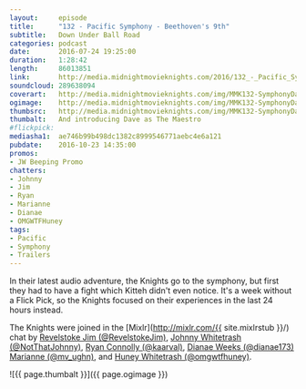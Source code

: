 ```yaml
---
layout:     episode
title:      "132 - Pacific Symphony - Beethoven's 9th"
subtitle:	Down Under Ball Road
categories: podcast
date:       2016-07-24 19:25:00
duration:   1:28:42
length:     86013851
link:       http://media.midnightmovieknights.com/2016/132_-_Pacific_Symphony_Beethovens_9th.m4a
soundcloud: 289638094
coverart:   http://media.midnightmovieknights.com/img/MMK132-SymphonyDave-1400x1400.png
ogimage:    http://media.midnightmovieknights.com/img/MMK132-SymphonyDave-750x750.png
thumbsrc:   http://media.midnightmovieknights.com/img/MMK132-SymphonyDave-200x200.png
thumbalt:   And introducing Dave as The Maestro
#flickpick:
mediasha1:  ae746b99b498dc1382c8999546771aebc4e6a121
pubdate:    2016-10-23 14:35:00
promos:
- JW Beeping Promo
chatters:
- Johnny
- Jim
- Ryan
- Marianne
- Dianae
- OMGWTFHuney
tags:
- Pacific
- Symphony
- Trailers
---
```

In their latest audio adventure, the Knights go to the symphony, but first they had to have a fight which Kitteh didn't even notice. It's a week without a Flick Pick, so the Knights focused on their experiences in the last 24 hours instead.

The Knights were joined in the [Mixlr](http://mixlr.com/{{ site.mixlrstub }}/) chat by [Revelstoke Jim (@RevelstokeJim)](https://twitter.com/RevelstokeJim), [Johnny Whitetrash (@NotThatJohnny)](https://twitter.com/NotThatJohnny), [Ryan Connolly (@kaarval)](https://twitter.com/kaarval), [Dianae Weeks (@dianae173)](https://twitter.com/dianae173) [Marianne (@mv_ughn)](https://twitter.com/mv_ughn), and [Huney Whitetrash (@omgwtfhuney)](https://twitter.com/omgwtfhuney).

![{{ page.thumbalt }}]({{ page.ogimage }})
